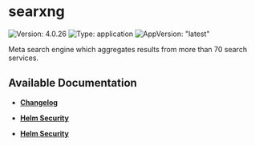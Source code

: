 # searxng

![Version: 4.0.26](https://img.shields.io/badge/Version-4.0.26-informational?style=flat-square) ![Type: application](https://img.shields.io/badge/Type-application-informational?style=flat-square) ![AppVersion: "latest"](https://img.shields.io/badge/AppVersion-"latest"-informational?style=flat-square)

Meta search engine which aggregates results from more than 70 search services.

## Available Documentation

- [**Changelog**](CHANGELOG)

- [**Helm Security**](container-security)

- [**Helm Security**](helm-security)

